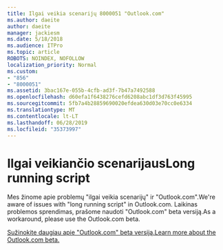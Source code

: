 ```yaml
---
title: Ilgai veikia scenarijų 8000051 "Outlook.com"
ms.author: daeite
author: daeite
manager: jackiesm
ms.date: 5/18/2018
ms.audience: ITPro
ms.topic: article
ROBOTS: NOINDEX, NOFOLLOW
localization_priority: Normal
ms.custom:
- "856"
- "8000051"
ms.assetid: 3bac167e-055b-4cfb-ad3f-7b47a7492588
ms.openlocfilehash: d60efa1f6438276cefd6208abc1df3d763f45995
ms.sourcegitcommit: 5fb7a4b28859690020efdea630d03e70cc0e6334
ms.translationtype: MT
ms.contentlocale: lt-LT
ms.lasthandoff: 06/28/2019
ms.locfileid: "35373997"
---
```

# <a name="long-running-script"></a><span data-ttu-id="ceacc-102">Ilgai veikiančio scenarijaus</span><span class="sxs-lookup"><span data-stu-id="ceacc-102">Long running script</span></span>

<span data-ttu-id="ceacc-103">Mes žinome apie problemų "ilgai veikia scenarijų" ir "Outlook.com".</span><span class="sxs-lookup"><span data-stu-id="ceacc-103">We're aware of issues with "long running script" in Outlook.com.</span></span> <span data-ttu-id="ceacc-104">Laikinas problemos sprendimas, prašome naudoti "Outlook.com" beta versiją.</span><span class="sxs-lookup"><span data-stu-id="ceacc-104">As a workaround, please use the Outlook.com beta.</span></span>
  
[<span data-ttu-id="ceacc-105">Sužinokite daugiau apie "Outlook.com" beta versiją.</span><span class="sxs-lookup"><span data-stu-id="ceacc-105">Learn more about the Outlook.com beta.</span></span>](https://go.microsoft.com/fwlink/p/?linkid=874356)
  
